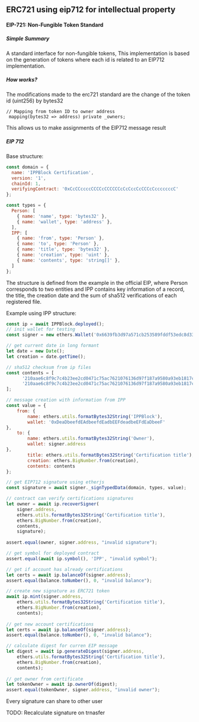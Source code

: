 ## ERC721 using eip712 for intellectual property

#### EIP-721: Non-Fungible Token Standard

##### Simple Summary

A standard interface for non-fungible tokens, This implementation is based on the generation of tokens where each id is related to an EIP712 implementation.

##### How works?

The modifications made to the erc721 standard are the change of the token id (uint256) by bytes32

```solidity
// Mapping from token ID to owner address
 mapping(bytes32 => address) private _owners;
```

This allows us to make assignments of the EIP712 message result

##### EIP 712 

Base structure:

```javascript
const domain = {
  name: 'IPPBlock Certification',
  version: '1',
  chainId: 1,
  verifyingContract: '0xCcCCccccCCCCcCCCCCCcCcCccCcCCCcCcccccccC'
};

const types = {
  Person: [
    { name: 'name', type: 'bytes32' },
    { name: 'wallet', type: 'address' },
  ],
  IPP: [
    { name: 'from', type: 'Person' },
    { name: 'to', type: 'Person' },
    { name: 'title', type: 'bytes32' },
    { name: 'creation', type: 'uint' },
    { name: 'contents', type: 'string[]' },
  ]
};
```

The structure is defined from the example in the official EIP, where Person corresponds to two entities and IPP contains key information of a record, the title, the creation date and the sum of sha512 verifications of each registered file.

Example using IPP structure:

```javascript
const ip = await IPPBlock.deployed();
// init wallet for testing
const signer = new ethers.Wallet('0x6639fb3d97a571cb253589fddf53edc8d331eab7ac36c45423074ef55d96aba0');

// get current date in long formant
let date = new Date();
let creation = date.getTime();

// sha512 checksum from ip files
const contents = [
      '210aae6c8f9c7c4b23ee2cd0471c75ac7621076136d97f187a9580a93eb1817c3d7bb9f8dbb7426e33f7d60f27b75ede867ff83b3301a8a5b249f92591c88ece',
      '210aae6c8f9c7c4b23ee2cd0471c75ac7621076136d97f187a9580a93eb1817c3d7bb9f8dbb7426e33f7d60f27b75ede867ff83b3301a8a5b249f92591c88ece'
];

// message creation with information from IPP
const value = {
	from: {
		name: ethers.utils.formatBytes32String('IPPBlock'),
		wallet: '0xDeaDbeefdEAdbeefdEadbEEFdeadbeEFdEaDbeeF'
},
	to: {
		name: ethers.utils.formatBytes32String('Owner'),
		wallet: signer.address
},
		title: ethers.utils.formatBytes32String('Certification title'),
		creation: ethers.BigNumber.from(creation),
		contents: contents
};

// get EIP712 signature using etherjs
const signature = await signer._signTypedData(domain, types, value);

// contract can verify certifications signatures
let owner = await ip.recoverSigner(
	signer.address,
	ethers.utils.formatBytes32String('Certification title'),
	ethers.BigNumber.from(creation),
	contents,
	signature);
	
assert.equal(owner, signer.address, "invalid signature");

// get symbol for deployed contract
assert.equal(await ip.symbol(), 'IPP', "invalid symbol");

// get if account has already certifications
let certs = await ip.balanceOf(signer.address);
assert.equal(balance.toNumber(), 0, "invalid balance");

// create new signature as ERC721 token
await ip.mint(signer.address,
	ethers.utils.formatBytes32String('Certification title'),
	ethers.BigNumber.from(creation),
	contents);
	
// get new account certifications
let certs = await ip.balanceOf(signer.address);
assert.equal(balance.toNumber(), 0, "invalid balance");

// calculate digest for curren EIP message
let digest = await ip.generateDigest(signer.address,
	ethers.utils.formatBytes32String('Certification title'),
	ethers.BigNumber.from(creation),
	contents);
	
// get owner from certificate
let tokenOwner = await ip.ownerOf(digest);
assert.equal(tokenOwner, signer.address, "invalid owner");
```

Every signature can share to other user

TODO:
Recalculate signature on trnasfer